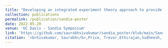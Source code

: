 ```yaml
---
title: "Developing an integrated experiment theory approach to provide new insights into heterogeneous catalysis using atomically dispersed materials"
collection: publications
permalink: /publication/sandia-poster
date: 2022-05-20
venue: 'UC Davis - Sandia Symposium'
link: 'https://github.com/saurabhsivakumar/sandia_poster/blob/main/Sandia_Symposium_Trevor_Sudheesh_Saurabh.pdf'
citation: '<b>Sivakumar, Saurabh</b>,Price, Trevor,Ethirajan,Sudheesh, Kulkarni,Ambar, and Kronawitter, Coleman. UC Davis - Sandia Symposium 2022'
---
```

